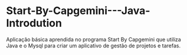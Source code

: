 # Start-By-Capgemini---Java-Introdution
Aplicação básica aprendida no programa Start By Capgemini que utiliza Java e o Mysql para criar um aplicativo de gestão de projetos e tarefas.
